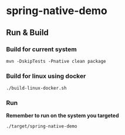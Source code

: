 
# spring-native-demo

## Run & Build

### Build for current system

````shell
mvn -DskipTests -Pnative clean package
````

### Build for linux using docker

````shell
./build-linux-docker.sh
````

### Run

__Remember to run on the system you targeted__

````shell
./target/spring-native-demo
````
